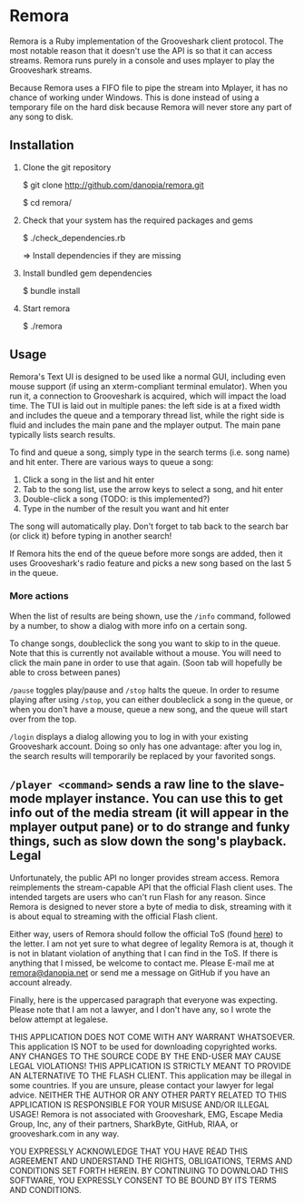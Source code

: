 Remora
======

Remora is a Ruby implementation of the Grooveshark client protocol. The
most notable reason that it doesn't use the API is so that it can access
streams. Remora runs purely in a console and uses mplayer to play the
Grooveshark streams.

Because Remora uses a FIFO file to pipe the stream into Mplayer, it has
no chance of working under Windows. This is done instead of using a
temporary file on the hard disk because Remora will never store any
part of any song to disk.

Installation
------------

1. Clone the git repository

    $ git clone http://github.com/danopia/remora.git

    $ cd remora/

2. Check that your system has the required packages and gems

    $ ./check_dependencies.rb

    =>  Install dependencies if they are missing

3. Install bundled gem dependencies

    $ bundle install

4. Start remora

    $ ./remora

Usage
-----
Remora's Text UI is designed to be used like a normal GUI, including even mouse support (if using an xterm-compliant terminal emulator). When you run it, a connection to Grooveshark is acquired, which will impact the load time. The TUI is laid out in multiple panes: the left side is at a fixed width and includes the queue and a temporary thread list, while the right side is fluid and includes the main pane and the mplayer output. The main pane typically lists search results.

To find and queue a song, simply type in the search terms (i.e. song name) and hit enter. There are various ways to queue a song:

1. Click a song in the list and hit enter
2. Tab to the song list, use the arrow keys to select a song, and hit enter
3. Double-click a song (TODO: is this implemented?)
4. Type in the number of the result you want and hit enter

The song will automatically play. Don't forget to tab back to the search bar (or click it) before typing in another search!

If Remora hits the end of the queue before more songs are added, then it uses Grooveshark's radio feature and picks a new song based on the last 5 in the queue.

### More actions
When the list of results are being shown, use the `/info` command, followed by a number, to show a dialog with more info on a certain song.

To change songs, doubleclick the song you want to skip to in the queue. Note that this is currently not available without a mouse. You will need to click the main pane in order to use that again. (Soon tab will hopefully be able to cross between panes)

`/pause` toggles play/pause and `/stop` halts the queue. In order to resume playing after using `/stop`, you can either doubleclick a song in the queue, or when you don't have a mouse, queue a new song, and the queue will start over from the top.

`/login` displays a dialog allowing you to log in with your existing Grooveshark account. Doing so only has one advantage: after you log in, the search results will temporarily be replaced by your favorited songs.

`/player <command>` sends a raw line to the slave-mode mplayer instance. You can use this to get info out of the media stream (it will appear in the mplayer output pane) or to do strange and funky things, such as slow down the song's playback.
Legal
-----
Unfortunately, the public API no longer provides stream access. Remora
reimplements the stream-capable API that the official Flash client uses.
The intended targets are users who can't run Flash for any reason. Since
Remora is designed to never store a byte of media to disk, streaming
with it is about equal to streaming with the official Flash client.

Either way, users of Remora should follow the official ToS (found
[here](http://www.grooveshark.com/terms)) to the letter. I am not yet
sure to what degree of legality Remora is at, though it is not in
blatant violation of anything that I can find in the ToS. If there is
anything that I missed, be welcome to contact me. Please E-mail me at
remora@danopia.net or send me a message on GitHub if you have an
account already.

Finally, here is the uppercased paragraph that everyone was expecting.
Please note that I am not a lawyer, and I don't have any, so I wrote the
below attempt at legalese.

THIS APPLICATION DOES NOT COME WITH ANY WARRANT WHATSOEVER. This application IS NOT to be used for downloading copyrighted works. ANY CHANGES TO THE SOURCE CODE BY THE END-USER MAY CAUSE LEGAL VIOLATIONS! THIS APPLICATION IS STRICTLY MEANT TO PROVIDE AN ALTERNATIVE TO THE FLASH CLIENT. This application may be illegal in some countries. If you are unsure, please contact your lawyer for legal advice. NEITHER THE AUTHOR OR ANY OTHER PARTY RELATED TO THIS APPLICATION IS RESPONSIBLE FOR YOUR MISUSE AND/OR ILLEGAL USAGE! Remora is not associated with Grooveshark, EMG, Escape Media Group, Inc, any of their partners, SharkByte, GitHub, RIAA, or grooveshark.com in any way.

YOU EXPRESSLY ACKNOWLEDGE THAT YOU HAVE READ THIS AGREEMENT AND UNDERSTAND THE RIGHTS, OBLIGATIONS, TERMS AND CONDITIONS SET FORTH HEREIN. BY CONTINUING TO DOWNLOAD THIS SOFTWARE, YOU EXPRESSLY CONSENT TO BE BOUND BY ITS TERMS AND CONDITIONS.

